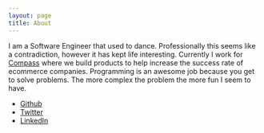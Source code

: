 ```yaml
---
layout: page
title: About
---
```


I am a Software Engineer that used to dance. Professionally this seems like a contradiction, however it has kept life interesting. Currently I work for [Compass](http://www.compass.co) where we build products to help increase the success rate of ecommerce companies. Programming is an awesome job because you get to solve problems. The more complex the problem the more fun I seem to have.

* [Github](https://github.com/davidkdickson)
* [Twitter](https://twitter.com/davidkdickson)
* [LinkedIn](http://au.linkedin.com/in/davidkdickson)
